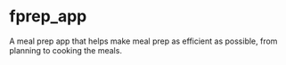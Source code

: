 # fprep_app
A meal prep app that helps make meal prep as efficient as possible, from planning to cooking the meals. 
